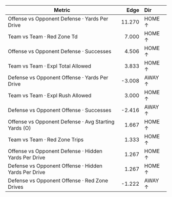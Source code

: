 | Metric | Edge | Dir |
|---|---:|:---|
| Offense vs Opponent Defense · Yards Per Drive | 11.270 | HOME ↑ |
| Team vs Team · Red Zone Td | 7.000 | HOME ↑ |
| Offense vs Opponent Defense · Successes | 4.506 | HOME ↑ |
| Team vs Team · Expl Total Allowed | 3.833 | HOME ↑ |
| Defense vs Opponent Offense · Yards Per Drive | -3.008 | AWAY ↑ |
| Team vs Team · Expl Rush Allowed | 3.000 | HOME ↑ |
| Defense vs Opponent Offense · Successes | -2.416 | AWAY ↑ |
| Offense vs Opponent Defense · Avg Starting Yards (O) | 1.667 | HOME ↑ |
| Team vs Team · Red Zone Trips | 1.333 | HOME ↑ |
| Offense vs Opponent Defense · Hidden Yards Per Drive | 1.267 | HOME ↑ |
| Defense vs Opponent Offense · Hidden Yards Per Drive | 1.267 | HOME ↑ |
| Defense vs Opponent Offense · Red Zone Drives | -1.222 | AWAY ↑ |
